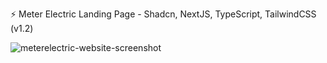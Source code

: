 ⚡ Meter Electric Landing Page - Shadcn, NextJS, TypeScript, TailwindCSS (v1.2)

![meterelectric-website-screenshot](https://github.com/user-attachments/assets/9f3bb47f-5a24-4742-8c96-0c728296f10d)
